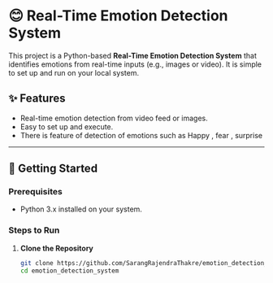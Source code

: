 # 😊 Real-Time Emotion Detection System  

This project is a Python-based **Real-Time Emotion Detection System** that identifies emotions from real-time inputs (e.g., images or video). It is simple to set up and run on your local system.

## ✨ Features  

- Real-time emotion detection from video feed or images.  
- Easy to set up and execute.  
- There is feature of detection of emotions such as Happy , fear , surprise 

---

## 🚀 Getting Started  

### Prerequisites  

- Python 3.x installed on your system.  


### Steps to Run  

1. **Clone the Repository**  
   ```bash  
   git clone https://github.com/SarangRajendraThakre/emotion_detection_system.git 
   cd emotion_detection_system 
